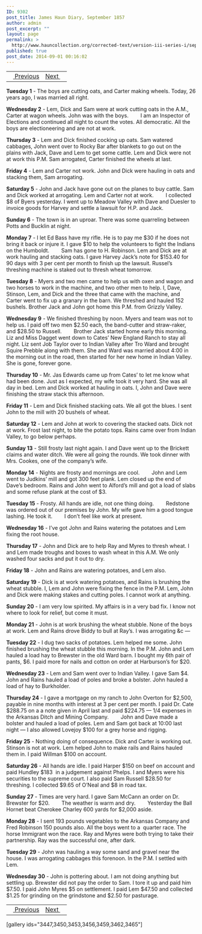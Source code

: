 ```yaml
---
ID: 9302
post_title: James Haun Diary, September 1857
author: admin
post_excerpt: ""
layout: page
permalink: >
  http://www.hauncollection.org/corrected-text/version-iii-series-i/september-1857/
published: true
post_date: 2014-09-01 00:16:02
---
```

<table style="width: 100%;" align="center">
<tbody>
<tr>
<td style="text align: right;"><a title="August 1857" href="http://www.hauncollection.org/version-3/version-iii-series-i/august-1857/"><img src="https://lh3.googleusercontent.com/-EFJpxxNiPNw/VqgtWBCZrMI/AAAAAAAAAFU/WfY4lPFWWkg/s800-Ic42/Soeb-Plain-Arrows-8-10px.png" alt="" width="10" height="10" /> Previous</a></td>
<td style="text-align: right;"><a title="October 1857" href="http://www.hauncollection.org/version-3/version-iii-series-i/october-1857/">Next <img src="https://lh3.googleusercontent.com/-67k0cYlpXHw/VqgtWKz1MXI/AAAAAAAAAFU/k9PW_Piyurk/s800-Ic42/Soeb-Plain-Arrows-5-10px.png" alt="" width="10" height="10" /></a></td>
</tr>
</tbody>
</table>
<strong>Tuesday 1</strong> - The boys are cutting oats, and Carter making wheels. Today, 26 years ago, I was married all right.

<strong>Wednesday 2</strong> - Lem, Dick and Sam were at work cutting oats in the A.M., Carter at wagon wheels. John was with the boys.
<span style="margin-left: 28px;">I am an Inspector of Elections and continued all night to count the votes. All democratic. All the boys are electioneering and are not at work.</span>

<strong>Thursday 3</strong> - Lem and Dick finished cocking up oats. Sam watered cabbages, John went over to Rocky Bar after blankets to go out on the plains with Jack, Dave and Lem to get some cattle. Lem and Dick were not at work this P.M. Sam arrogated, Carter finished the wheels at last.

<strong>Friday 4</strong> - Lem and Carter not work. John and Dick were hauling in oats and stacking them, Sam arrogating.

<strong>Saturday 5</strong> - John and Jack have gone out on the planes to buy cattle. Sam and Dick worked at arrogating. Lem and Carter not at work.
<span style="margin-left: 28px;">I collected $8 of Byers yesterday. I went up to Meadow Valley with Dave and Duesler to invoice goods for Harvey and settle a lawsuit for H.P. and Jack.</span>

<strong>Sunday 6</strong> - The town is in an uproar. There was some quarreling between Potts and Bucklin at night.

<strong>Monday 7</strong> - I let Ed Bass have my rifle. He is to pay me $30 if he does not bring it back or injure it. I gave $10 to help the volunteers to fight the Indians on the Humboldt.
<span style="margin-left: 28px;">Sam has gone to H. Robinson. Lem and Dick are at work hauling and stacking oats. I gave Harvey Jack’s note for $153.40 for 90 days with 3 per cent per month to finish up the lawsuit. Russel’s threshing machine is staked out to thresh wheat tomorrow.</span>

<strong>Tuesday 8</strong> - Myers and two men came to help us with oxen and wagon and two horses to work in the machine, and two other men to help. I, Dave, Stinson, Lem, and Dick and the three that came with the machine, and Carter went to fix up a granary in the barn. We threshed and hauled 152 bushels. Brother Jack and John got home this P.M. from Grizzly Valley.

<strong>Wednesday 9</strong> - We finished threshing by noon. Myers and team was not to help us. I paid off two men $2.50 each, the band-cutter and straw-raker, and $28.50 to Russell.
<span style="margin-left: 28px;">Brother Jack started home early this morning. Liz and Miss Dagget went down to Cates’ New England Ranch to stay all night. Liz sent Job Taylor over to Indian Valley after Tro Ward and brought Squire Prebble along with them. She and Ward was married about 4:00 in the morning out in the road, then started for her new home in Indian Valley. She is gone, forever gone.</span>

<strong>Thursday 10</strong> - Mr. Jas Edwards came up from Cates’ to let me know what had been done. Just as I expected, my wife took it very hard. She was all day in bed. Lem and Dick worked at hauling in oats. I, John and Dave were finishing the straw stack this afternoon.

<strong>Friday 11</strong> - Lem and Dick finished stacking oats. We all got the blues. I sent John to the mill with 20 bushels of wheat.

<strong>Saturday 12</strong> - Lem and John at work to covering the stacked oats. Dick not at work. Frost last night, to bite the potato tops. Rains came over from Indian Valley, to go below perhaps.

<strong>Sunday 13</strong> - Still frosty last night again. I and Dave went up to the Brickett claims and water ditch. We were all going the rounds. We took dinner with Mrs. Cookes, one of the company’s wife.

<strong>Monday 14</strong> - Nights are frosty and mornings are cool.
<span style="margin-left: 28px;">John and Lem went to Judkins’ mill and got 300 feet plank. Lem closed up the end of Dave’s bedroom. Rains and John went to Alford’s mill and got a load of slabs and some refuse plank at the cost of $3.</span>

<strong>Tuesday 15</strong> - Frosty. All hands are idle, not one thing doing.
<span style="margin-left: 28px;">Redstone was ordered out of our premises by John. My wife gave him a good tongue lashing. He took it.</span>
<span style="margin-left: 28px;">I don’t feel like work at present.</span>

<strong>Wednesday 16</strong> - I’ve got John and Rains watering the potatoes and Lem fixing the root house.

<strong>Thursday 17</strong> - John and Dick are to help Ray and Myres to thresh wheat. I and Lem made troughs and boxes to wash wheat in this A.M. We only washed four sacks and put it out to dry.

<strong>Friday 18</strong> - John and Rains are watering potatoes, and Lem also.

<strong>Saturday 19</strong> - Dick is at work watering potatoes, and Rains is brushing the wheat stubble. I, Lem and John were fixing the fence in the P.M. Lem, John and Dick were making stakes and cutting poles. I cannot work at anything.

<strong>Sunday 20</strong> - I am very low spirited. My affairs is in a very bad fix. I know not where to look for relief, but come it must.

<strong>Monday 21</strong> - John is at work brushing the wheat stubble. None of the boys at work. Lem and Rains drove Biddy to bull at Ray’s. I was arrogating &amp;c —

<strong>Tuesday 22</strong> - I dug two sacks of potatoes. Lem helped me some. John finished brushing the wheat stubble this morning. In the P.M. John and Lem hauled a load hay to Brewster in the old Ward barn. I bought my 6th pair of pants, $6. I paid more for nails and cotton on order at Harburson’s for $20.

<strong>Wednesday 23</strong> - Lem and Sam went over to Indian Valley. I gave Sam $4. John and Rains hauled a load of poles and broke a bolster. John hauled a load of hay to Burkholder.

<strong>Thursday 24</strong> - I gave a mortgage on my ranch to John Overton for $2,500, payable in nine months with interest at 3 per cent per month. I paid Dr. Cate $288.75 on a a note given in April last and paid $224.75 — 1/4 expenses in the Arkansas Ditch and Mining Company.
<span style="margin-left: 28px;">John and Dave made a bolster and hauled a load of poles. Lem and Sam got back at 10:00 last night — I also allowed Lovejoy $100 for a grey horse and rigging.</span>

<strong>Friday 25</strong> - Nothing doing of consequence. Dick and Carter is working out. Stinson is not at work. Lem helped John to make rails and Rains hauled them in. I paid Willman $100 on account.

<strong>Saturday 26</strong> - All hands are idle. I paid Harper $150 on beef on account and paid Hundley $183  in a judgement against Phelps. I and Myers were his securities to the supreme court. I also paid Sam Russell $28.50 for threshing. I collected $9.65 of O’Neal and $8 in road tax.

<strong>Sunday 27</strong> - Times are very hard. I gave Sam McCann an order on Dr. Brewster for $20.
<span style="margin-left: 28px;">The weather is warm and dry.</span>
<span style="margin-left: 28px;">Yesterday the Ball Hornet beat Cherokee Charley 600 yards for $2,000 aside.</span>

<strong>Monday 28</strong> - I sent 193 pounds vegetables to the Arkansas Company and Fred Robinson 150 pounds also. All the boys went to a  quarter race. The horse Immigrant won the race. Ray and Myres were both trying to take their partnership. Ray was the successful one, after dark.

<strong>Tuesday 29</strong> - John was hauling a way some sand and gravel near the house. I was arrogating cabbages this forenoon. In the P.M. I settled with Lem.

<strong>Wednesday 30</strong> - John is pottering about. I am not doing anything but settling up. Brewster did not pay the order to Sam. I tore it up and paid him $7.50. I paid John Myres $5 on settlement. I paid Lem $47.50 and collected $1.25 for grinding on the grindstone and $2.50 for pasturage.
<table style="width: 100%;" align="center">
<tbody>
<tr>
<td style="text align: right;"><a title="August 1857" href="http://www.hauncollection.org/version-3/version-iii-series-i/august-1857/"><img src="https://lh3.googleusercontent.com/-EFJpxxNiPNw/VqgtWBCZrMI/AAAAAAAAAFU/WfY4lPFWWkg/s800-Ic42/Soeb-Plain-Arrows-8-10px.png" alt="" width="10" height="10" /> Previous</a></td>
<td style="text-align: right;"><a title="October 1857" href="http://www.hauncollection.org/version-3/version-iii-series-i/october-1857/">Next <img src="https://lh3.googleusercontent.com/-67k0cYlpXHw/VqgtWKz1MXI/AAAAAAAAAFU/k9PW_Piyurk/s800-Ic42/Soeb-Plain-Arrows-5-10px.png" alt="" width="10" height="10" /></a></td>
</tr>
</tbody>
</table>
[gallery ids="3447,3450,3453,3456,3459,3462,3465"]